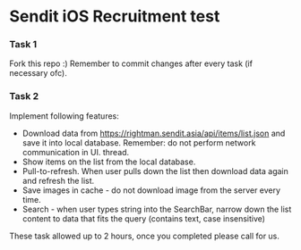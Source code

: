 # Sendit iOS Recruitment test

### Task 1
Fork this repo :) Remember to commit changes after every task (if necessary ofc).

### Task 2
Implement following features:
* Download data from https://rightman.sendit.asia/api/items/list.json and save it into local database. Remember: do not perform network communication in UI. thread.
* Show items on the list from the local database.
* Pull-to-refresh. When user pulls down the list then download data again and refresh the list.
* Save images in cache - do not download image from the server every time.
* Search - when user types string into the SearchBar, narrow down the list content to data that fits the query (contains text, case insensitive)

These task allowed up to 2 hours, once you completed please call for us.
